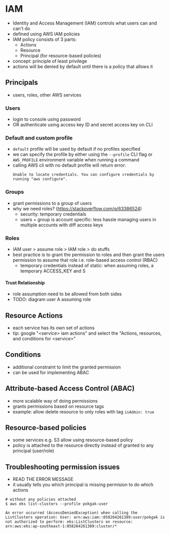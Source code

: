 # IAM

- Identity and Access Management (IAM) controls what users can and can't do
- defined using AWS IAM policies
- IAM policy consists of 3 parts:
  - Actions
  - Resource
  - Principal (for resource-based policies)
- concept: principle of least privilege
- actions will be denied by default until there is a policy that allows it

## Principals

- users, roles, other AWS services

### Users

- login to console using password
- OR authenticate using access key ID and secret access key on CLI

### Default and custom profile

- `default` profile will be used by default if no profiles specified
- we can specify the profile by either using the `--profile` CLI flag or `AWS_PROFILE` environment variable when running a command
- calling AWS cli with no default profile will return error:
  ```
  Unable to locate credentials. You can configure credentials by running "aws configure".
  ```

### Groups

- grant permissions to a group of users
- why we need roles? (https://stackoverflow.com/q/63386524)
  - security: temporary credentials
  - users + group is account specific: less hassle managing users in multiple accounts with diff access keys

### Roles

- IAM user > assume role > IAM role > do stuffs
- best practice is to grant the permission to roles and then grant the users permission to assume that role i.e. role-based access control (RBAC)
  - temporary credentials instead of static: when assuming roles, a temporary ACCESS_KEY and S

#### Trust Relationship

- role assumption need to be allowed from both sides
- TODO: diagram user A assuming role

## Resource Actions

- each service has its own set of actions
- tip: google "\<service> iam actions" and select the "Actions, resources, and conditions for \<service>"

## Conditions

- additional constraint to limit the granted permission
- can be used for implementing ABAC

## Attribute-based Access Control (ABAC)

- more scalable way of doing permissions
- grants permissions based on resource tags
- example: allow delete resource to only roles with tag `isAdmin: true`

## Resource-based policies

- some services e.g. S3 allow using resource-based policy
- policy is attached to the resource directly instead of granted to any principal (user/role)

## Troubleshooting permission issues

- READ THE ERROR MESSAGE
- it usually tells you which principal is missing permision to do which actions

```
# without any policies attached
$ aws eks list-clusters --profile pokgak-user

An error occurred (AccessDeniedException) when calling the ListClusters operation: User: arn:aws:iam::058264261389:user/pokgak is not authorized to perform: eks:ListClusters on resource: arn:aws:eks:ap-southeast-1:058264261389:cluster/*
```
